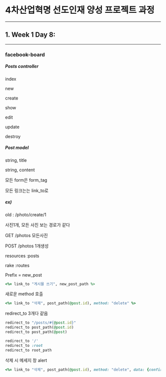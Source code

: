 # 4차산업혁명 선도인재 양성 프로젝트 과정

---
## 1. Week 1 Day 8: 

***

### facebook-board


##### Posts controller

index

new

create

show

edit

update

destroy



##### Post model

string, title

string, content



모든 form은 form_tag

모든 링크는<a>는 link_to로



##### ex)

old : /photo/create/1

사진1개, 모든 사진 보는 경로가 같다

GET /photos 모든사진

POST /photos 1개생성



resources :posts

rake :routes



Prefix = new_post

```ruby
<%= link_to "게시믈 쓰기", new_post_path %>	
```

새로운 method 호출

```ruby
<%= link_to "삭제", post_path(@post.id), method: "delete" %>	
```

redirect_to 3개다 같음

```ruby
redirect_to "/posts/#{@post.id}"
redirect_to post_path(@post.id)
redirect_to post_path(@post)

redirect_to '/'
redirect_to :root
redirect_to root_path
```



삭제 시 메세지 창 alert

```ruby
<%= link_to "삭제", post_path(@post.id), method: "delete", data: {confirm: "진짜 지울거니?"} %>